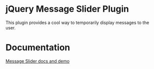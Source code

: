 # jQuery Message Slider Plugin
This plugin provides a cool way to temporarily display messages to the user.

# Documentation
[Message Slider docs and demo](http://projects.joreteg.com/jquery-sliding-message/)